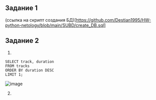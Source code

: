 ## Задание 1
(ссылка на скрипт создания БД)[https://github.com/Destian1995/HW-python-netology/blob/main/SUBD/create_DB.sql]

## Задание 2
1.
```
SELECT track, duration
FROM tracks
ORDER BY duration DESC
LIMIT 1;
```
![image](https://github.com/Destian1995/HW-python-netology/assets/106807250/ccefe2ee-716f-4f6d-9d41-c5734f029c6b)

2.
```

```
